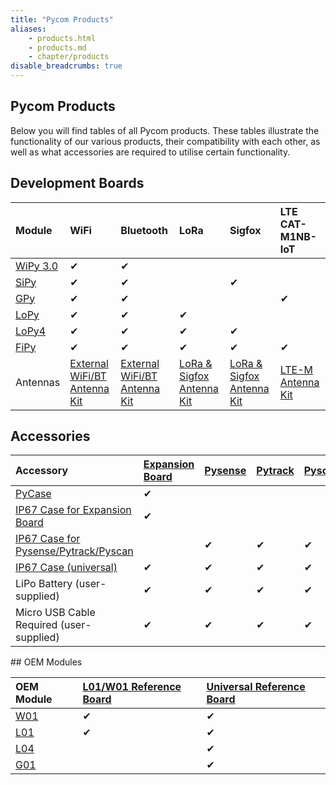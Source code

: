 ```yaml
---
title: "Pycom Products"
aliases:
    - products.html
    - products.md
    - chapter/products
disable_breadcrumbs: true
---
```


## Pycom Products

Below you will find tables of all Pycom products. These tables illustrate the functionality of our various products, their compatibility with each other, as well as what accessories are required to utilise certain functionality.

## Development Boards

| Module | WiFi | Bluetooth | LoRa | Sigfox | LTE CAT-M1NB-IoT |
| :--- | :--- | :--- | :--- | :--- | :--- |
| [WiPy 3.0](/datasheets/development/wipy3) | &#10004; | &#10004; |  |  |  |
| [SiPy](/datasheets/development/sipy) | &#10004; | &#10004; |  | &#10004; |  |
| [GPy](/datasheets/development/gpy) | &#10004; | &#10004; |  |  | &#10004; |
| [LoPy](/datasheets/development/lopy) | &#10004; | &#10004; | &#10004; |  |  |
| [LoPy4](/datasheets/development/lopy4) | &#10004; | &#10004; | &#10004; | &#10004; |  |
| [FiPy](/datasheets/development/fipy) | &#10004; | &#10004; | &#10004; | &#10004; | &#10004; |
| Antennas | [External WiFi/BT Antenna Kit](https://pycom.io/product/external-wifi-antenna/) | [External WiFi/BT Antenna Kit](https://pycom.io/product/external-wifi-antenna/) | [LoRa & Sigfox Antenna Kit](https://pycom.io/product/lora-antenna-kit/) | [LoRa & Sigfox Antenna Kit](https://pycom.io/product/lora-antenna-kit/) | [LTE-M Antenna Kit](https://pycom.io/product/lte-m-antenna-kit/) |

## Accessories

<table>
  <thead>
    <tr>
      <th style="text-align:left">Accessory</th>
      <th style="text-align:left"><a href="/datasheets/boards/expansion3.md">Expansion Board</a>
      </th>
      <th style="text-align:left"><a href="/datasheets/boards/pysense.md">Pysense</a>
      </th>
      <th style="text-align:left"><a href="/datasheets/boards/pytrack.md">Pytrack</a>
      </th>
      <th style="text-align:left"><a href="/datasheets/boards/pyscan.md">Pyscan</a>
      </th>
    </tr>
  </thead>
  <tbody>
    <tr>
      <td style="text-align:left"><a href="https://pycom.io/product/pycase/">PyCase</a>
      </td>
      <td style="text-align:left">&#10004;</td>
      <td style="text-align:left"></td>
      <td style="text-align:left"></td>
      <td style="text-align:left"></td>
    </tr>
    <tr>
      <td style="text-align:left"><a href="https://pycom.io/product/ip67-expansion-board-case/">IP67 Case for Expansion Board</a>
      </td>
      <td style="text-align:left">&#10004;</td>
      <td style="text-align:left"></td>
      <td style="text-align:left"></td>
      <td style="text-align:left"></td>
    </tr>
    <tr>
      <td style="text-align:left"><a href="https://pycom.io/product/ip67-case/">IP67 Case for Pysense/Pytrack/Pyscan</a>
      </td>
      <td style="text-align:left"></td>
      <td style="text-align:left">&#10004;</td>
      <td style="text-align:left">&#10004;</td>
      <td style="text-align:left">&#10004;</td>
    </tr>
    <tr>
      <td style="text-align:left"><a href="https://pycom.io/product/universal-ip67-case/">IP67 Case (universal)</a>
      </td>
      <td style="text-align:left">&#10004;</td>
      <td style="text-align:left">&#10004;</td>
      <td style="text-align:left">&#10004;</td>
      <td style="text-align:left">&#10004;</td>
    </tr>
    <tr>
      <td style="text-align:left">LiPo Battery (user-supplied)</td>
      <td style="text-align:left">&#10004;</td>
      <td style="text-align:left">&#10004;</td>
      <td style="text-align:left">&#10004;</td>
      <td style="text-align:left">&#10004;</td>
    </tr>
    <tr>
      <td style="text-align:left">Micro USB Cable Required (user-supplied)</td>
      <td style="text-align:left">&#10004;</td>
      <td style="text-align:left">&#10004;</td>
      <td style="text-align:left">&#10004;</td>
      <td style="text-align:left">&#10004;</td>
    </tr>
  </tbody>
</table>## OEM Modules

| OEM Module | [L01/W01 Reference Board](/datasheets/oem/l01_reference) | [Universal Reference Board](/datasheets/oem/universal_reference) |
| :--- | :--- | :--- |
| [W01](/datasheets/oem/w01) | &#10004; | &#10004; |
| [L01](/datasheets/oem/l01) | &#10004; | &#10004; |
| [L04](/datasheets/oem/l04) |  | &#10004; |
| [G01](/datasheets/oem/g01) |  | &#10004; |

